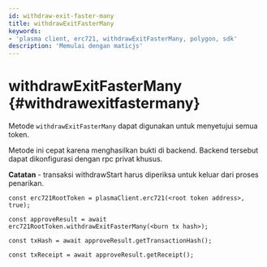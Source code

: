 ```yaml
---
id: withdraw-exit-faster-many
title: withdrawExitFasterMany
keywords:
- 'plasma client, erc721, withdrawExitFasterMany, polygon, sdk'
description: 'Memulai dengan maticjs'
---
```


# withdrawExitFasterMany {#withdrawexitfastermany}

Metode `withdrawExitFasterMany` dapat digunakan untuk menyetujui semua token.

Metode ini cepat karena menghasilkan bukti di backend. Backend tersebut dapat dikonfigurasi dengan rpc privat khusus.

**Catatan** - transaksi withdrawStart harus diperiksa untuk keluar dari proses penarikan.

```
const erc721RootToken = plasmaClient.erc721(<root token address>, true);

const approveResult = await erc721RootToken.withdrawExitFasterMany(<burn tx hash>);

const txHash = await approveResult.getTransactionHash();

const txReceipt = await approveResult.getReceipt();

```
